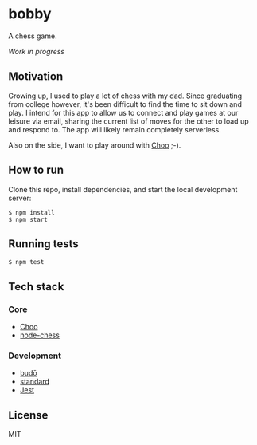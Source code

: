 # bobby

A chess game.

_Work in progress_

## Motivation

Growing up, I used to play a lot of chess with my dad. Since graduating from
college however, it's been difficult to find the time to sit down and play.
I intend for this app to allow us to connect and play games at our leisure
via email, sharing the current list of moves for the other to load up and
respond to. The app will likely remain completely serverless.

Also on the side, I want to play around with [Choo](https://choo.io/) ;-).

## How to run

Clone this repo, install dependencies, and start the local development server:

    $ npm install
    $ npm start

## Running tests

    $ npm test

## Tech stack

### Core

- [Choo](https://choo.io/)
- [node-chess](https://brozeph.github.io/node-chess/)

### Development

- [budō](https://github.com/mattdesl/budo)
- [standard](https://standardjs.com/)
- [Jest](https://facebook.github.io/jest/)

## License

MIT
